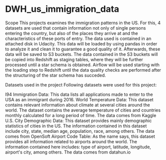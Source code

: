# DWH_us_immigration_data
Scope
This projects examines the immigration patterns in the US. For this, 4 datasets are used that contain information not only of single persons entering the country, but also of the places they arrive at and the characteristics of these ports of entry. The data used is contained in an attached disk in Udacity. This data will be loaded by using pandas in order to analyze it and clean it to guarantee a good quality of it. Afterwards, these data will be saved to S3 buckets. The data contained in the S3 buckets will be copied into Redshift as staging tables, where they will be further processed until a star schema is obtained. Airflow will be used starting with the loading step to Redshift until the data quality checks are performed after the structuring of the star schema has succeded.

Datasets used in the project
Following datasets were used for this project:

I94 Immigration Data: This data lists all applications made to enter to the USA as an immigrant during 2016.
World Temperature Data: This dataset contains relevant information about climate at several cities around the world. The dataset contains the average temperature of cities and countries monthly calculated for a long period of time. The data comes from Kaggle
U.S. City Demographic Data: This dataset provides mainly demographic statistics of cities in the US. The information contained in this dataset include city, state, median age, population, race, among others. The data comes from OpenSoft
Airport Code Table: As the name says, this dataset provides all information related to airports around the world. The information contained here includes: type of airport, latitude, longitude, airport's city, among others. The data comes from datahun.io
